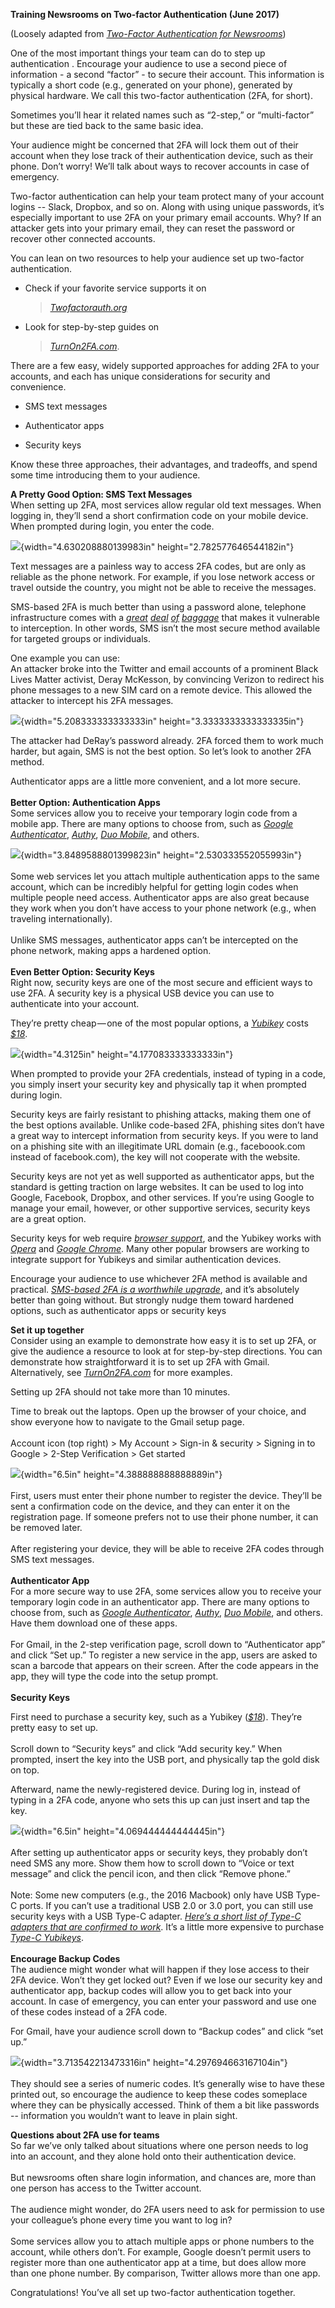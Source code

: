 **Training Newsrooms on Two-factor Authentication (June 2017)**

(Loosely adapted from [*Two-Factor Authentication for
Newsrooms*](https://source.opennews.org/articles/two-factor-authentication-newsrooms/))

One of the most important things your team can do to step up
authentication . Encourage your audience to use a second piece of
information - a second “factor” - to secure their account. This
information is typically a short code (e.g., generated on your phone),
generated by physical hardware. We call this two-factor authentication
(2FA, for short).

Sometimes you’ll hear it related names such as “2-step,” or
“multi-factor” but these are tied back to the same basic idea.

Your audience might be concerned that 2FA will lock them out of their
account when they lose track of their authentication device, such as
their phone. Don’t worry! We’ll talk about ways to recover accounts in
case of emergency.

Two-factor authentication can help your team protect many of your
account logins -- Slack, Dropbox, and so on. Along with using unique
passwords, it’s especially important to use 2FA on your primary email
accounts. Why? If an attacker gets into your primary email, they can
reset the password or recover other connected accounts.

You can lean on two resources to help your audience set up two-factor
authentication.

-   Check if your favorite service supports it on
    > [*Twofactorauth.org*](https://twofactorauth.org/)

-   Look for step-by-step guides on
    > [*TurnOn2FA.com*](https://www.turnon2fa.com/tutorials/).

There are a few easy, widely supported approaches for adding 2FA to your
accounts, and each has unique considerations for security and
convenience.

-   SMS text messages

-   Authenticator apps

-   Security keys

Know these three approaches, their advantages, and tradeoffs, and spend
some time introducing them to your audience.

**A Pretty Good Option: SMS Text Messages**\
When setting up 2FA, most services allow regular old text messages. When
logging in, they’ll send a short confirmation code on your mobile
device. When prompted during login, you enter the code.

![](media/image3.png){width="4.630208880139983in"
height="2.782577646544182in"}

Text messages are a painless way to access 2FA codes, but are only as
reliable as the phone network. For example, if you lose network access
or travel outside the country, you might not be able to receive the
messages.

SMS-based 2FA is much better than using a password alone, telephone
infrastructure comes with a
[*great*](https://citizenlab.org/2015/08/iran_two_factor_phishing/)
[*deal*](https://www.theregister.co.uk/2017/05/03/hackers_fire_up_ss7_flaw/)
[*of*](https://www.independent.co.uk/life-style/gadgets-and-tech/features/text-scams-icloud-iphone-google-android-messages-sms-security-privacy-cybercrime-a7067411.html)
[*baggage*](https://www.welivesecurity.com/2016/04/23/sms-phishing-attackers-continue-pursue-apple-users/)
that makes it vulnerable to interception. In other words, SMS isn’t the
most secure method available for targeted groups or individuals.

One example you can use:\
An attacker broke into the Twitter and email accounts of a prominent
Black Lives Matter activist, Deray McKesson, by convincing Verizon to
redirect his phone messages to a new SIM card on a remote device. This
allowed the attacker to intercept his 2FA messages.

![](media/image14.png){width="5.208333333333333in"
height="3.3333333333333335in"}

The attacker had DeRay’s password already. 2FA forced them to work much
harder, but again, SMS is not the best option. So let’s look to another
2FA method.

Authenticator apps are a little more convenient, and a lot more secure.\
\
**Better Option: Authentication Apps**\
Some services allow you to receive your temporary login code from a
mobile app. There are many options to choose from, such as [*Google
Authenticator*](https://support.google.com/accounts/answer/1066447?hl=en),
[*Authy*](https://authy.com/), [*Duo Mobile*](https://guide.duo.com/),
and others.

![](media/image5.png){width="3.8489588801399823in"
height="2.530333552055993in"}\
\
Some web services let you attach multiple authentication apps to the
same account, which can be incredibly helpful for getting login codes
when multiple people need access. Authenticator apps are also great
because they work when you don’t have access to your phone network
(e.g., when traveling internationally).\
\
Unlike SMS messages, authenticator apps can’t be intercepted on the
phone network, making apps a hardened option.\
\
**Even Better Option: Security Keys**\
Right now, security keys are one of the most secure and efficient ways
to use 2FA. A security key is a physical USB device you can use to
authenticate into your account.

They’re pretty cheap — one of the most popular options, a
[*Yubikey*](https://www.yubico.com/) costs
[*\$18*](https://www.amazon.com/Yubico-Y-123-FIDO-U2F-Security/dp/B00NLKA0D8/).

![](media/image12.gif){width="4.3125in" height="4.177083333333333in"}

When prompted to provide your 2FA credentials, instead of typing in a
code, you simply insert your security key and physically tap it when
prompted during login.

Security keys are fairly resistant to phishing attacks, making them one
of the best options available. Unlike code-based 2FA, phishing sites
don’t have a great way to intercept information from security keys. If
you were to land on a phishing site with an illegitimate URL domain
(e.g., faceboook.com instead of facebook.com), the key will not
cooperate with the website.

Security keys are not yet as well supported as authenticator apps, but
the standard is getting traction on large websites. It can be used to
log into Google, Facebook, Dropbox, and other services. If you’re using
Google to manage your email, however, or other supportive services,
security keys are a great option.

Security keys for web require [*browser
support*](https://en.wikipedia.org/wiki/Universal_2nd_Factor), and the
Yubikey works with [*Opera*](https://www.opera.com/) and [*Google
Chrome*](https://www.google.com/chrome/). Many other popular browsers
are working to integrate support for Yubikeys and similar authentication
devices.

Encourage your audience to use whichever 2FA method is available and
practical. [*SMS-based 2FA is a worthwhile
upgrade*](https://motherboard.vice.com/en_us/article/youre-probably-fine-with-sms-based-two-factor-authentication),
and it’s absolutely better than going without. But strongly nudge them
toward hardened options, such as authenticator apps or security keys

**Set it up together**\
Consider using an example to demonstrate how easy it is to set up 2FA,
or give the audience a resource to look at for step-by-step directions.
You can demonstrate how straightforward it is to set up 2FA with Gmail.
Alternatively, see
[*TurnOn2FA.com*](https://www.turnon2fa.com/tutorials/) for more
examples.

Setting up 2FA should not take more than 10 minutes.

Time to break out the laptops. Open up the browser of your choice, and
show everyone how to navigate to the Gmail setup page.\
\
Account icon (top right) &gt; My Account &gt; Sign-in & security &gt;
Signing in to Google &gt; 2-Step Verification &gt; Get started

![](media/image13.gif){width="6.5in" height="4.388888888888889in"}\
\
First, users must enter their phone number to register the device.
They’ll be sent a confirmation code on the device, and they can enter it
on the registration page. If someone prefers not to use their phone
number, it can be removed later.\
\
After registering your device, they will be able to receive 2FA codes
through SMS text messages.\
\
**Authenticator App**\
For a more secure way to use 2FA, some services allow you to receive
your temporary login code in an authenticator app. There are many
options to choose from, such as [*Google
Authenticator*](https://support.google.com/accounts/answer/1066447?hl=en),
[*Authy*](https://authy.com/), [*Duo Mobile*](https://guide.duo.com/),
and others. Have them download one of these apps.\
\
For Gmail, in the 2-step verification page, scroll down to
“Authenticator app” and click “Set up.” To register a new service in the
app, users are asked to scan a barcode that appears on their screen.
After the code appears in the app, they will type the code into the
setup prompt.\
\
**Security Keys**

First need to purchase a security key, such as a Yubikey
([*\$18*](https://www.amazon.com/Yubico-Y-123-FIDO-U2F-Security/dp/B00NLKA0D8/)).
They’re pretty easy to set up.\
\
Scroll down to “Security keys” and click “Add security key.” When
prompted, insert the key into the USB port, and physically tap the gold
disk on top.

Afterward, name the newly-registered device. During log in, instead of
typing in a 2FA code, anyone who sets this up can just insert and tap
the key.

![](media/image10.gif){width="6.5in" height="4.069444444444445in"}\
\
After setting up authenticator apps or security keys, they probably
don’t need SMS any more. Show them how to scroll down to “Voice or text
message” and click the pencil icon, and then click “Remove phone.”\
\
Note: Some new computers (e.g., the 2016 Macbook) only have USB Type-C
ports. If you can’t use a traditional USB 2.0 or 3.0 port, you can still
use security keys with a USB Type-C adapter. [*Here’s a short list of
Type-C adapters that are confirmed to
work*](https://www.yubico.com/support/knowledge-base/categories/articles/how-do-i-use-a-yubikey-with-usb-c-adapters/).
It’s a little more expensive to purchase [*Type-C
Yubikeys*](https://www.yubico.com/product/yubikey-4-series/#yubikey-4c).\
\
**Encourage Backup Codes**\
The audience might wonder what will happen if they lose access to their
2FA device. Won’t they get locked out? Even if we lose our security key
and authenticator app, backup codes will allow you to get back into your
account. In case of emergency, you can enter your password and use one
of these codes instead of a 2FA code.

For Gmail, have your audience scroll down to “Backup codes” and click
“set up.”

![](media/image11.png){width="3.713542213473316in"
height="4.297694663167104in"}\
\
They should see a series of numeric codes. It’s generally wise to have
these printed out, so encourage the audience to keep these codes
someplace where they can be physically accessed. Think of them a bit
like passwords -- information you wouldn’t want to leave in plain sight.

**Questions about 2FA use for teams**\
So far we’ve only talked about situations where one person needs to log
into an account, and they alone hold onto their authentication device.\
\
But newsrooms often share login information, and chances are, more than
one person has access to the Twitter account.\
\
The audience might wonder, do 2FA users need to ask for permission to
use your colleague’s phone every time you want to log in?\
\
Some services allow you to attach multiple apps or phone numbers to the
account, while others don’t. For example, Google doesn’t permit users to
register more than one authenticator app at a time, but does allow more
than one phone number. By comparison, Twitter allows more than one app.

Congratulations! You’ve all set up two-factor authentication together.

